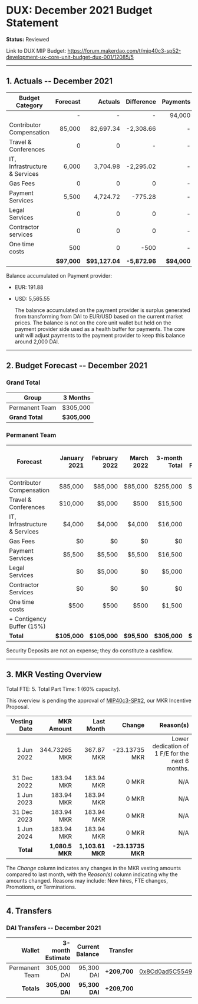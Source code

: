 # DUX: December 2021 Budget Statement

**Status:** Reviewed

Link to DUX MIP Budget: https://forum.makerdao.com/t/mip40c3-sp52-development-ux-core-unit-budget-dux-001/12085/5

---

## 1. Actuals -- December 2021

| Budget Category               |    Forecast |        Actuals |    Difference |    Payments |
| ----------------------------- | ----------: | -------------: | ------------: | ----------: |
|                               |           - |              - |             - |      94,000 |
| Contributor Compensation      |      85,000 |      82,697.34 |     -2,308.66 |           - |
| Travel & Conferences          |           0 |              0 |             - |           - |
| IT, Infrastructure & Services |       6,000 |       3,704.98 |     -2,295.02 |           - |
| Gas Fees                      |           0 |              0 |             0 |           - |
| Payment Services              |       5,500 |       4,724.72 |       -775.28 |           - |
| Legal Services                |           0 |              0 |             0 |           - |
| Contractor services           |           0 |              0 |             0 |           - |
| One time costs                |         500 |              0 |          -500 |           - |
|                               | **$97,000** | **$91,127.04** | **-5,872.96** | **$94,000** |

Balance accumulated on Payment provider:

- EUR: 191.88
- USD: 5,565.55

  The balance accumulated on the payment provider is surplus generated from transforming from DAI to EUR/USD based on the current market prices. The balance is not on the core unit wallet but held on the payment provider side used as a health buffer for payments. The core unit will adjust payments to the payment provider to keep this balance around 2,000 DAI.

---

## 2. Budget Forecast -- December 2021

### Grand Total

| Group           |     3 Months |
| --------------- | -----------: |
| Permanent Team  |     $305,000 |
| **Grand Total** | **$305,000** |

### Permanent Team

| Forecast                      | January 2021 | February 2022 |  March 2022 | 3-month Total | MIP Budget Forecast/ CAP |
| ----------------------------- | -----------: | ------------: | ----------: | ------------: | -----------------------: |
| Contributor Compensation      |      $85,000 |       $85,000 |     $85,000 |      $255,000 |                 $275,000 |
| Travel & Conferences          |      $10,000 |        $5,000 |        $500 |       $15,500 |                  $13,500 |
| IT, Infrastructure & Services |       $4,000 |        $4,000 |      $4,000 |       $16,000 |                  $27,000 |
| Gas Fees                      |           $0 |            $0 |          $0 |            $0 |                   $3,000 |
| Payment Services              |       $5,500 |        $5,500 |      $5,500 |       $16,500 |                  $19,500 |
| Legal Services                |           $0 |        $5,000 |          $0 |        $5,000 |                  $16,500 |
| Contractor Services           |           $0 |            $0 |          $0 |            $0 |                  $45,000 |
| One time costs                |         $500 |          $500 |        $500 |        $1,500 |                  $21,000 |
| + Contigency Buffer (15%)     |              |               |             |               |                  $63.075 |
| **Total**                     | **$105,000** |  **$105,000** | **$95,500** |  **$305,000** |             **$483,575** |

Security Deposits are not an expense; they do constitute a cashflow.

---

## 3. MKR Vesting Overview

Total FTE: 5. Total Part Time: 1 (60% capacity).

This overview is pending the approval of [MIP40c3-SP#2](), our MKR Incentive Proposal.

| Vesting Date |      MKR Amount |       Last Month |            Change |                                        Reason(s) |
| -----------: | --------------: | ---------------: | ----------------: | -----------------------------------------------: |
|   1 Jun 2022 |   344.73265 MKR |       367.87 MKR |     -23.13735 MKR | Lower dedication of 1 F/E for the next 6 months. |
|  31 Dec 2022 |      183.94 MKR |       183.94 MKR |             0 MKR |                                              N/A |
|   1 Jun 2023 |      183.94 MKR |       183.94 MKR |             0 MKR |                                              N/A |
|  31 Dec 2023 |      183.94 MKR |       183.94 MKR |             0 MKR |                                              N/A |
|   1 Jun 2024 |      183.94 MKR |       183.94 MKR |             0 MKR |                                              N/A |
|    **Total** | **1,080.5 MKR** | **1,103.61 MKR** | **-23.13735 MKR** |                                                  |

The _Change_ column indicates any changes in the MKR vesting amounts compared to last month, with the _Reason(s)_ column indicating why the amounts changed. Reasons may include: New hires, FTE changes, Promotions, or Terminations.

---

## 4. Transfers

### DAI Transfers -- December 2021

|         Wallet | 3-month Estimate | Current Balance |     Transfer |                                                                                                                    Multi-sig Address |
| -------------: | ---------------: | --------------: | -----------: | -----------------------------------------------------------------------------------------------------------------------------------: |
| Permanent Team |      305,000 DAI |      95,300 DAI | **+209,700** | [0x8Cd0ad5C55498Aacb72b6689E1da5A284C69c0C7](https://gnosis-safe.io/app/#/safes/0x8Cd0ad5C55498Aacb72b6689E1da5A284C69c0C7/balances) |
|     **Totals** |  **305,000 DAI** |  **95,300 DAI** | **+209,700** |                                                                                                                                      |
